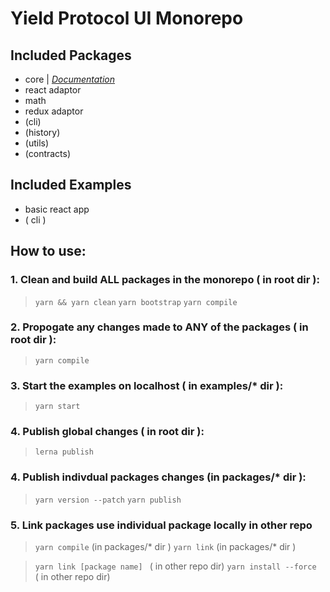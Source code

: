 # Yield Protocol UI Monorepo

## Included Packages
- core | _[Documentation](https://silver-engine-e5b67cb1.pages.github.io/)_
- react adaptor
- math 
- redux adaptor
- (cli)
- (history)
- (utils)
- (contracts)

## Included Examples
- basic react app 
- ( cli )

## How to use:
### 1. Clean and build ALL packages in the monorepo ( in root dir ): 
> `yarn && yarn clean`
> `yarn bootstrap`
> `yarn compile`

### 2. Propogate any changes made to ANY of the packages ( in root dir ):
> `yarn compile` 


### 3. Start the examples on localhost ( in examples/* dir ): 
> `yarn start`


### 4. Publish global changes  ( in root dir ):  ###
> `lerna publish`

### 4. Publish indivdual packages changes  (in packages/* dir ):  ###
> `yarn version --patch`
> `yarn publish`


### 5. Link packages use individual package locally in other repo ### 

>`yarn compile` (in packages/* dir ) 
>`yarn link`  (in packages/* dir ) 

>`yarn link [package name] ` ( in other repo dir)
>`yarn install --force ` ( in other repo dir)